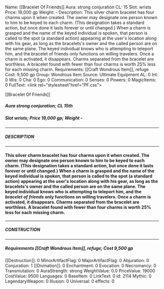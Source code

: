 Name: [[Bracelet Of Friends]]
Aura: strong conjuration
CL: 15
Slot: wrists
Price: 19,000 gp
Weight: -
Description: This silver charm bracelet has four charms upon it when created. The owner may designate one person known to him to be keyed to each charm. (This designation takes a standard action, but once done it lasts forever or until changed.) When a charm is grasped and the name of the keyed individual is spoken, that person is called to the spot (a standard action) appearing at the user's location along with his gear, as long as the bracelets's owner and the called person are on the same plane. The keyed individual knows who is attempting to teleport him, and the bracelet of friends only functions on willing travelers. Once a charm is activated, it disappears. Charms separated from the bracelet are worthless. A bracelet found with fewer than four charms is worth 25% less for each missing charm.
Requirements: [[Craft Wondrous Item]], refuge
Cost: 9,500 gp
Group: Wondrous Item
Source: Ultimate Equipment
AL: 0
Int: 0
Wis: 0
Cha: 0
Ego: 0
Communication: 0
Senses: 0
Powers: 0
MagicItems: 0
FullText: <link rel="stylesheet"href="PF.css"><div class="heading"><p class="alignleft">[[Bracelet Of Friends]]</p><div style="clear: both;"></div></div><div><h5><b>Aura </b>strong conjuration; <b>CL </b>15th</h5><h5><b>Slot </b>wrists; <b>Price </b>19,000 gp; <b>Weight </b>-</h5></div><hr/><div><h5><b>DESCRIPTION</b></h5></div><hr/><div><h4><p>This silver charm bracelet has four charms upon it when created. The owner may designate one person known to him to be keyed to each charm. (This designation takes a standard action, but once done it lasts forever or until changed.) When a charm is grasped and the name of the keyed individual is spoken, that person is called to the spot (a standard action) appearing at the user's location along with his gear, as long as the bracelets's owner and the called person are on the same plane. The keyed individual knows who is attempting to teleport him, and the <i>bracelet of friends</i> only functions on willing travelers. Once a charm is activated, it disappears. Charms separated from the bracelet are worthless. A bracelet found with fewer than four charms is worth 25% less for each missing charm.</p></h4></div><hr/><div><h5><b>CONSTRUCTION</b></h5></div><hr/><div><h5><b>Requirements </b>[[Craft Wondrous Item]], <i>refuge</i>; <b>Cost </b>9,500 gp</h5></div>
[[Destruction]]: 0
MinorArtifactFlag: 0
MajorArtifactFlag: 0
Abjuration: 0
Conjuration: 1
[[Divination]]: 0
Enchantment: 0
Evocation: 0
Necromancy: 0
Transmutation: 0
AuraStrength: strong
WeightValue: 0.0
PriceValue: 19000
CostValue: 9500
Languages: 0
BaseItem: 0
LinkText: 0
id: 2114
Mythic: 0
LegendaryWeapon: 0
Illusion: 0
Universal: 0
effects: 0

